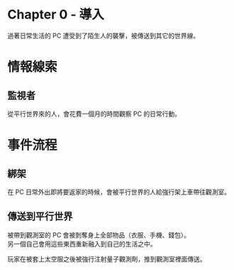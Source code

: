 # Chapter 0 - 導入

過著日常生活的 PC 遭受到了陌生人的襲擊，被傳送到其它的世界線。

# 情報線索

## 監視者

從平行世界來的人，會花費一個月的時間觀察 PC 的日常行動。

# 事件流程

## 綁架

在 PC 日常外出即將要返家的時候，會被平行世界的人給強行架上車帶往觀測室。

## 傳送到平行世界

被帶到觀測室的 PC 會被剝奪身上全部物品（衣服、手機、錢包）。  
另一個自己會用這些東西重新融入到自己的生活之中。

玩家在被套上太空服之後被強行注射量子觀測劑，推到觀測室裡面傳送。
